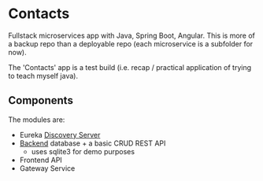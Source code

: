 # Contacts

Fullstack microservices app with Java, Spring Boot, Angular.
This is more of a backup repo than a deployable repo (each microservice is a subfolder for now).

The 'Contacts' app is a test build (i.e. recap / practical application of trying to teach myself java).

## Components
The modules are:
- Eureka [Discovery Server](./contacts-ds)
- [Backend](./contacts-be) database + a basic CRUD REST API
  - uses sqlite3 for demo purposes
- Frontend API
- Gateway Service
